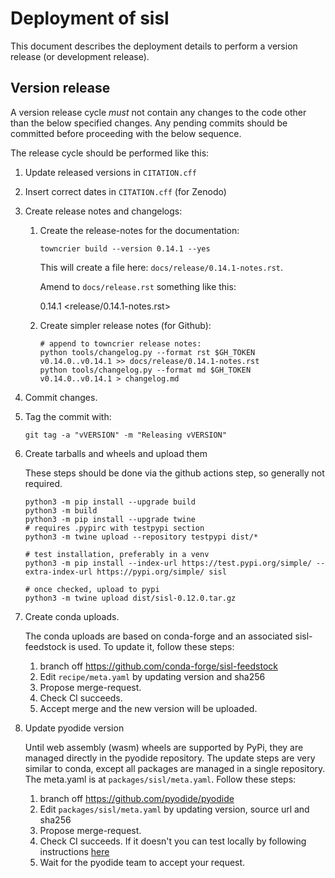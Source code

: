 
Deployment of sisl
==================

This document describes the deployment details to perform
a version release (or development release).


Version release
---------------

A version release cycle *must* not contain any changes to the
code other than the below specified changes.
Any pending commits should be committed before proceeding with the
below sequence.

The release cycle should be performed like this:

1. Update released versions in `CITATION.cff`

2. Insert correct dates in `CITATION.cff` (for Zenodo)

3. Create release notes and changelogs:

   1. Create the release-notes for the documentation:

      ```shell
      towncrier build --version 0.14.1 --yes
      ```

      This will create a file here: `docs/release/0.14.1-notes.rst`.

      Amend to `docs/release.rst` something like this:

         0.14.1 <release/0.14.1-notes.rst>

   2. Create simpler release notes (for Github):

      ```shell
      # append to towncrier release notes:
      python tools/changelog.py --format rst $GH_TOKEN v0.14.0..v0.14.1 >> docs/release/0.14.1-notes.rst
      python tools/changelog.py --format md $GH_TOKEN v0.14.0..v0.14.1 > changelog.md
      ```

4. Commit changes.

5. Tag the commit with:

       git tag -a "vVERSION" -m "Releasing vVERSION"

6. Create tarballs and wheels and upload them

   These steps should be done via the github actions step, so generally
   not required.

       python3 -m pip install --upgrade build
       python3 -m build
       python3 -m pip install --upgrade twine
       # requires .pypirc with testpypi section
       python3 -m twine upload --repository testpypi dist/*

       # test installation, preferably in a venv
       python3 -m pip install --index-url https://test.pypi.org/simple/ --extra-index-url https://pypi.org/simple/ sisl

       # once checked, upload to pypi
       python3 -m twine upload dist/sisl-0.12.0.tar.gz

7. Create conda uploads.

   The conda uploads are based on conda-forge and an associated
   sisl-feedstock is used. To update it, follow these steps:

   1. branch off https://github.com/conda-forge/sisl-feedstock
   2. Edit `recipe/meta.yaml` by updating version and sha256
   3. Propose merge-request.
   4. Check CI succeeds.
   5. Accept merge and the new version will be uploaded.

8. Update pyodide version

   Until web assembly (wasm) wheels are supported by PyPi, they
   are managed directly in the pyodide repository. The update steps
   are very similar to conda, except all packages are managed
   in a single repository. The meta.yaml is at `packages/sisl/meta.yaml`.
   Follow these steps:

   1. branch off https://github.com/pyodide/pyodide
   2. Edit `packages/sisl/meta.yaml` by updating version, source url and sha256
   3. Propose merge-request.
   4. Check CI succeeds. If it doesn't you can test locally by following
      instructions [here](https://pyodide.org/en/stable/development/new-packages.html#building-a-python-package-in-tree)
   5. Wait for the pyodide team to accept your request.
